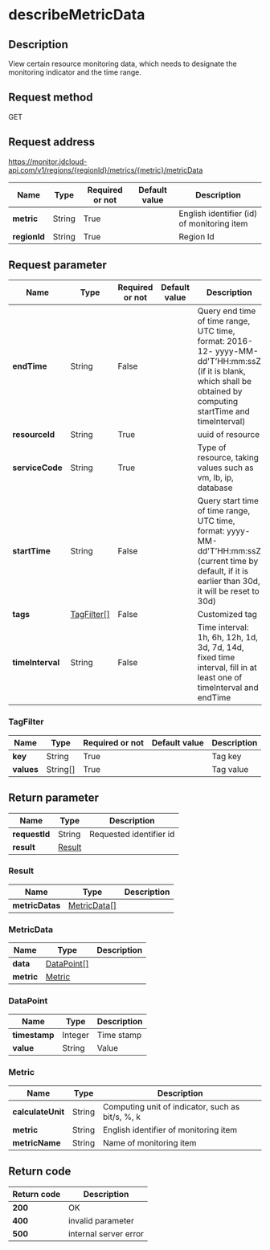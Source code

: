 # describeMetricData


## Description
View certain resource monitoring data, which needs to designate the monitoring indicator and the time range.

## Request method
GET

## Request address
https://monitor.jdcloud-api.com/v1/regions/{regionId}/metrics/{metric}/metricData

|Name|Type|Required or not|Default value|Description|
|---|---|---|---|---|
|**metric**|String|True||English identifier (id) of monitoring item|
|**regionId**|String|True||Region Id|

## Request parameter
|Name|Type|Required or not|Default value|Description|
|---|---|---|---|---|
|**endTime**|String|False||Query end time of time range, UTC time, format: 2016-12- yyyy-MM-dd'T’HH:mm:ssZ (if it is blank, which shall be obtained by computing startTime and timeInterval)|
|**resourceId**|String|True||uuid of resource|
|**serviceCode**|String|True||Type of resource, taking values such as vm, lb, ip, database|
|**startTime**|String|False||Query start time of time range, UTC time, format: yyyy-MM-dd'T’HH:mm:ssZ (current time by default, if it is earlier than 30d, it will be reset to 30d)|
|**tags**|[TagFilter[]](##TagFilter)|False||Customized tag|
|**timeInterval**|String|False||Time interval: 1h, 6h, 12h, 1d, 3d, 7d, 14d, fixed time interval, fill in at least one of timeInterval and endTime|

### <a name="TagFilter">TagFilter</a>
|Name|Type|Required or not|Default value|Description|
|---|---|---|---|---|
|**key**|String|True||Tag key|
|**values**|String[]|True||Tag value|

## Return parameter
|Name|Type|Description|
|---|---|---|
|**requestId**|String|Requested identifier id|
|**result**|[Result](##Result)||


### <a name="Result">Result</a>
|Name|Type|Description|
|---|---|---|
|**metricDatas**|[MetricData[]](##MetricData)||
### <a name="MetricData">MetricData</a>
|Name|Type|Description|
|---|---|---|
|**data**|[DataPoint[]](##DataPoint)||
|**metric**|[Metric](##Metric)||
### <a name="DataPoint">DataPoint</a>
|Name|Type|Description|
|---|---|---|
|**timestamp**|Integer|Time stamp|
|**value**|String|Value|
### <a name="Metric">Metric</a>
|Name|Type|Description|
|---|---|---|
|**calculateUnit**|String|Computing unit of indicator, such as bit/s, %, k|
|**metric**|String|English identifier of monitoring item|
|**metricName**|String|Name of monitoring item|

## Return code
|Return code|Description|
|---|---|
|**200**|OK|
|**400**|invalid parameter|
|**500**|internal server error|
